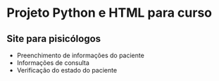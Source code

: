 # Projeto Python e HTML para curso

## Site para pisicólogos 
- Preenchimento de informações do paciente
- Informações de consulta
- Verificação do estado do paciente 
